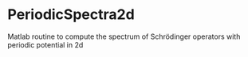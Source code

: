 # PeriodicSpectra2d
  Matlab routine to compute the spectrum of Schrödinger operators with periodic potential in 2d
